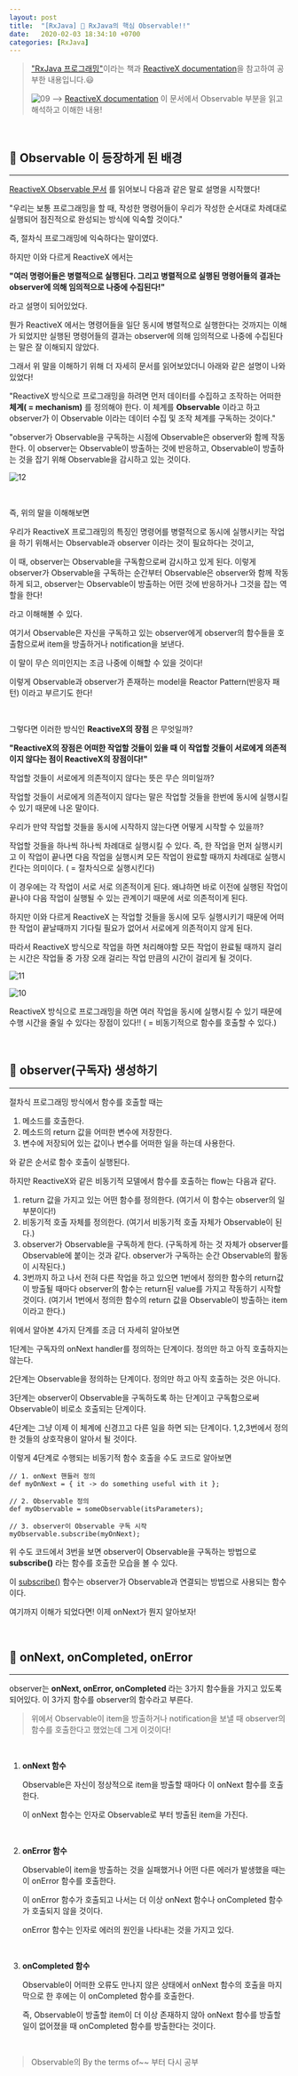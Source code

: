 ```yaml
---
layout: post
title:  "[RxJava] 🐶 RxJava의 핵심 Observable!!"
date:   2020-02-03 18:34:10 +0700
categories: [RxJava]
---
```


> ["RxJava 프로그래밍"](https://www.aladin.co.kr/shop/wproduct.aspx?ItemId=116852658)이라는 책과 [ReactiveX documentation](http://reactivex.io/documentation/observable.html)을 참고하여 공부한 내용입니다.😃
>
> ![09](https://user-images.githubusercontent.com/31889335/74652601-ba0e5800-51c9-11ea-9a67-7f2b9232295d.PNG) --> [ReactiveX documentation](http://reactivex.io/documentation/observable.html) 이 문서에서 Observable 부분을 읽고 해석하고 이해한 내용!

<br>

## 🐶 Observable 이 등장하게 된 배경
---

[ReactiveX Observable 문서](http://reactivex.io/documentation/observable.html) 를 읽어보니 다음과 같은 말로 설명을 시작했다!


"우리는 보통 프로그래밍을 할 때, 작성한 명령어들이 우리가 작성한 순서대로 차례대로 실행되어 점진적으로 완성되는 방식에 익숙할 것이다."

즉, 절차식 프로그래밍에 익숙하다는 말이였다.

하지만 이와 다르게 ReactiveX 에서는 

__"여러 명령어들은 병렬적으로 실행된다. 그리고 병렬적으로 실행된 명령어들의 결과는 observer에 의해 임의적으로 나중에 수집된다!"__ 

라고 설명이 되어있었다.

뭔가 ReactiveX 에서는 명령어들을 일단 동시에 병렬적으로 실행한다는 것까지는 이해가 되었지만 실행된 명령어들의 결과는 observer에 의해 임의적으로 나중에 수집된다는 말은 잘 이해되지 않았다.

그래서 위 말을 이해하기 위해 더 자세히 문서를 읽어보았더니 아래와 같은 설명이 나와있었다! 

"ReactiveX 방식으로 프로그래밍을 하려면 먼저 데이터를 수집하고 조작하는 어떠한 __체계( = mechanism)__ 를 정의해야 한다. 이 체계를 __Observable__ 이라고 하고 observer가 이 Observable 이라는 데이터 수집 및 조작 체계를 구독하는 것이다."

"observer가 Observable을 구독하는 시점에 Observable은 observer와 함께 작동한다. 이 observer는 Observable이 방출하는 것에 반응하고, Observable이 방출하는 것을 잡기 위해 Observable을 감시하고 있는 것이다.

![12](https://user-images.githubusercontent.com/31889335/75011969-4b304800-54c4-11ea-8f41-a95d0af373d7.PNG)

<br>

즉, 위의 말을 이해해보면

우리가 ReactiveX 프로그래밍의 특징인 명령어를 병렬적으로 동시에 실행시키는 작업을 하기 위해서는 Observable과 observer 이라는 것이 필요하다는 것이고,

이 때, observer는 Observable을 구독함으로써 감시하고 있게 된다. 이렇게 observer가 Observable을 구독하는 순간부터 Observable은 observer와 함께 작동하게 되고, observer는 Observable이 방출하는 어떤 것에 반응하거나 그것을 잡는 역할을 한다!

라고 이해해볼 수 있다.

여기서 Observable은 자신을 구독하고 있는 observer에게 observer의 함수들을 호출함으로써 item을 방출하거나 notification을 보낸다. 

이 말이 무슨 의미인지는 조금 나중에 이해할 수 있을 것이다!

이렇게 Observable과 observer가 존재하는 model을 Reactor Pattern(반응자 패턴) 이라고 부르기도 한다!

<br>

그렇다면 이러한 방식인 __ReactiveX의 장점__ 은 무엇일까?

__"ReactiveX의 장점은 어떠한 작업할 것들이 있을 때 이 작업할 것들이 서로에게 의존적이지 않다는 점이 ReactiveX의 장점이다!"__

작업할 것들이 서로에게 의존적이지 않다는 뜻은 무슨 의미일까?

작업할 것들이 서로에게 의존적이지 않다는 말은 작업할 것들을 한번에 동시에 실행시킬 수 있기 때문에 나온 말이다.

우리가 만약 작업할 것들을 동시에 시작하지 않는다면 어떻게 시작할 수 있을까?

작업할 것들을 하나씩 하나씩 차례대로 실행시킬 수 있다. 즉, 한 작업을 먼저 실행시키고 이 작업이 끝나면 다음 작업을 실행시켜 모든 작업이 완료할 때까지 차례대로 실행시킨다는 의미이다. ( = 절차식으로 실행시킨다)

이 경우에는 각 작업이 서로 서로 의존적이게 된다. 왜냐하면 바로 이전에 실행된 작업이 끝나야 다음 작업이 실행될 수 있는 관계이기 때문에 서로 의존적이게 된다.


하지만 이와 다르게 ReactiveX 는 작업할 것들을 동시에 모두 실행시키기 때문에 어떠한 작업이 끝날때까지 기다릴 필요가 없어서 서로에게 의존적이지 않게 된다.

따라서 ReactiveX 방식으로 작업을 하면 처리해야할 모든 작업이 완료될 때까지 걸리는 시간은 작업들 중 가장 오래 걸리는 작업 만큼의 시간이 걸리게 될 것이다. 

![11](https://user-images.githubusercontent.com/31889335/74656274-26408a00-51d1-11ea-8a47-bc310dc33095.PNG)

![10](https://user-images.githubusercontent.com/31889335/74656276-2771b700-51d1-11ea-972a-90ce1d647576.PNG)

ReactiveX 방식으로 프로그래밍을 하면 여러 작업을 동시에 실행시킬 수 있기 때문에 수행 시간을 줄일 수 있다는 장점이 있다!! ( = 비동기적으로 함수를 호출할 수 있다.)

<br>

## 🐶 observer(구독자) 생성하기
---

절차식 프로그래밍 방식에서 함수를 호출할 때는

1. 메소드를 호출한다.
2. 메소드의 return 값을 어떠한 변수에 저장한다.
3. 변수에 저장되어 있는 값이나 변수를 어떠한 일을 하는데 사용한다.

와 같은 순서로 함수 호출이 실행된다.

하지만 ReactiveX와 같은 비동기적 모델에서 함수를 호출하는 flow는 다음과 같다.

1. return 값을 가지고 있는 어떤 함수를 정의한다. (여기서 이 함수는 observer의 일부분이다!)
2. 비동기적 호출 자체를 정의한다. (여기서 비동기적 호출 자체가 Observable이 된다.)
3. observer가 Observable을 구독하게 한다. (구독하게 하는 것 자체가 observer를 Observable에 붙이는 것과 같다. observer가 구독하는 순간 Observable의 활동이 시작된다.)
4. 3번까지 하고 나서 전혀 다른 작업을 하고 있으면 1번에서 정의한 함수의 return값이 방출될 때마다 observer의 함수는 return된 value를 가지고 작동하기 시작할 것이다. (여기서 1번에서 정의한 함수의 return 값을 Observable이 방출하는 item이라고 한다.)

위에서 알아본 4가지 단계를 조금 더 자세히 알아보면

1단계는 구독자의 onNext handler를 정의하는 단계이다. 정의만 하고 아직 호출하지는 않는다.

2단계는 Observable을 정의하는 단계이다. 정의만 하고 아직 호출하는 것은 아니다.

3단계는 observer이 Observable을 구독하도록 하는 단계이고 구독함으로써 Observable이 비로소 호출되는 단계이다.

4단계는 그냥 이제 이 체계에 신경끄고 다른 일을 하면 되는 단계이다. 1,2,3번에서 정의한 것들의 상호작용이 알아서 될 것이다.

이렇게 4단계로 수행되는 비동기적 함수 호출을 수도 코드로 알아보면

~~~pseudocode
// 1. onNext 핸들러 정의
def myOnNext = { it -> do something useful with it };

// 2. Observable 정의
def myObservable = someObservable(itsParameters);

// 3. observer이 Observable 구독 시작
myObservable.subscribe(myOnNext);
~~~

위 수도 코드에서 3번을 보면 observer이 Observable을 구독하는 방법으로 __subscribe()__ 라는 함수를 호출한 모습을 볼 수 있다.

이 [subscribe()](http://reactivex.io/documentation/operators/subscribe.html) 함수는 observer가 Observable과 연결되는 방법으로 사용되는 함수이다. 

여기까지 이해가 되었다면! 이제 onNext가 뭔지 알아보자!

<br>

## 🐶 onNext, onCompleted, onError 
---

observer는 __onNext, onError, onCompleted__ 라는 3가지 함수들을 가지고 있도록 되어있다. 이 3가지 함수를 observer의 함수라고 부른다.

> 위에서 Observable이 item을 방출하거나 notification을 보낼 때 observer의 함수를 호출한다고 했었는데 그게 이것이다!

<br>

1. __onNext 함수__

    Observable은 자신이 정상적으로 item을 방출할 때마다 이 onNext 함수를 호출한다.

    이 onNext 함수는 인자로 Observable로 부터 방출된 item을 가진다.

    <br>

2. __onError 함수__

    Observable이 item을 방출하는 것을 실패했거나 어떤 다른 에러가 발생했을 때는 이 onError 함수를 호출한다. 

    이 onError 함수가 호출되고 나서는 더 이상 onNext 함수나 onCompleted 함수가 호출되지 않을 것이다.

    onError 함수는 인자로 에러의 원인을 나타내는 것을 가지고 있다.

    <br>

3. __onCompleted 함수__

    Observable이 어떠한 오류도 만나지 않은 상태에서 onNext 함수의 호출을 마지막으로 한 후에는 이 onCompleted 함수를 호출한다. 

    즉, Observable이 방출할 item이 더 이상 존재하지 않아 onNext 함수를 방출할 일이 없어졌을 때 onCompleted 함수를 방출한다는 것이다. 

    <br>

> Observable의 By the terms of~~ 부터 다시 공부



